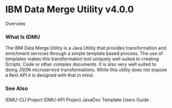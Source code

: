 # IBM Data Merge Utility v4.0.0

Overview

### What Is IDMU
The IBM Data Merge Utility is a Java Utility that provides transformation and enrichment services through a simple template based process. The use of templates makes this transformation tool uniquely well suited to creating Scripts, Code or other complex documents. It is also very well suited to doing JSON microservice transformations. While this utility does not expose a Rest API it is designed with that in mind. 

### See Also
  IDMU-CLI Project
  IDMU-API Project
  JavaDoc
  Template Users Guide
  
